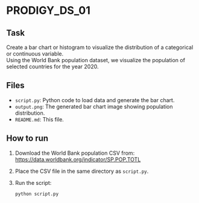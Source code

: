# PRODIGY_DS_01

## Task

Create a bar chart or histogram to visualize the distribution of a categorical or continuous variable.  
Using the World Bank population dataset, we visualize the population of selected countries for the year 2020.

## Files

- `script.py`: Python code to load data and generate the bar chart.  
- `output.png`: The generated bar chart image showing population distribution.  
- `README.md`: This file.

## How to run

1. Download the World Bank population CSV from:  
   https://data.worldbank.org/indicator/SP.POP.TOTL

2. Place the CSV file in the same directory as `script.py`.  
3. Run the script:  
   ```bash
   python script.py
